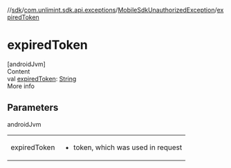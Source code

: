 //[sdk](../../../index.md)/[com.unlimint.sdk.api.exceptions](../index.md)/[MobileSdkUnauthorizedException](index.md)/[expiredToken](expired-token.md)



# expiredToken  
[androidJvm]  
Content  
val [expiredToken](expired-token.md): [String](https://kotlinlang.org/api/latest/jvm/stdlib/kotlin/-string/index.html)  
More info  


## Parameters  
  
androidJvm  
  
| | |
|---|---|
| <a name="com.unlimint.sdk.api.exceptions/MobileSdkUnauthorizedException/expiredToken/#/PointingToDeclaration/"></a>expiredToken| <a name="com.unlimint.sdk.api.exceptions/MobileSdkUnauthorizedException/expiredToken/#/PointingToDeclaration/"></a><ul><li>token, which was used in request</li></ul>|
  
  



